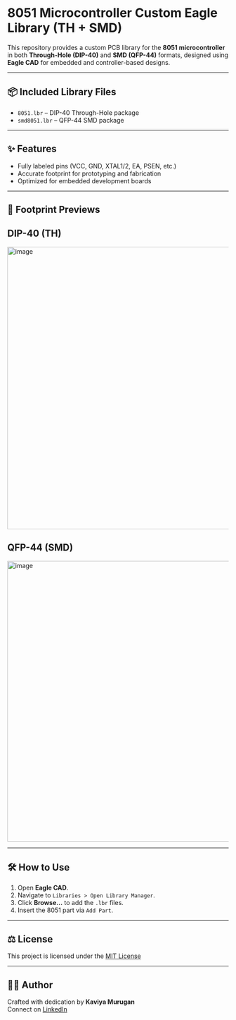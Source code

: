 # 8051 Microcontroller Custom Eagle Library (TH + SMD)

This repository provides a custom PCB library for the **8051 microcontroller** in both **Through-Hole (DIP-40)** and **SMD (QFP-44)** formats, designed using **Eagle CAD** for embedded and controller-based designs.

---

## 📦 Included Library Files

- `8051.lbr` – DIP-40 Through-Hole package
- `smd8051.lbr` – QFP-44 SMD package

---

## ✨ Features

- Fully labeled pins (VCC, GND, XTAL1/2, EA, PSEN, etc.)
- Accurate footprint for prototyping and fabrication
- Optimized for embedded development boards

---

## 📸 Footprint Previews

## DIP-40 (TH)

<img width="1366" height="641" alt="image" src="https://github.com/user-attachments/assets/5a83038c-e4b7-4776-bb56-c283cdf82e8c" />

## QFP-44 (SMD)

 <img width="1366" height="637" alt="image" src="https://github.com/user-attachments/assets/6e869321-1f45-467c-bb33-7ad982a6cacb" />

---

## 🛠️ How to Use

1. Open **Eagle CAD**.
2. Navigate to `Libraries > Open Library Manager`.
3. Click **Browse...** to add the `.lbr` files.
4. Insert the 8051 part via `Add Part`.

---

## ⚖️ License

This project is licensed under the [MIT License](./LICENSE)

---

## 👩‍💻 Author

Crafted with dedication by **Kaviya Murugan**  
Connect on [LinkedIn](https://www.linkedin.com/in/kaviyamurugan)
